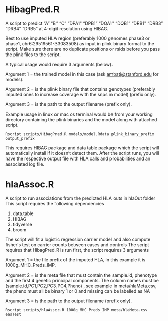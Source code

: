 # HibagPred.R
A script to predict “A”    “B”    “C”    “DPA1" “DPB1” “DQA1" “DQB1” “DRB1" “DRB3” “DRB4" “DRB5” at 4-digit resolution using HIBAG.

Best to use imputed HLA region (preferably 1000 genomes phase3 or phase1, chr6:29519561-33083508) as input in plink binary format to the script. Make sure there are no duplicate positions or rsids before you pass the plink files to the script.

A typical usage would require 3 arguments (below).

Argument 1 = the trained model in this case (ask ambati@stanford.edu for models).

Argument 2 = is the plink binary file that contains genotypes (preferably imputed ones to increase coverage with the snps in model) (prefix only).

Argument 3 = is the path to the output filename (prefix only).

 

Example usage in linux or mac os terminal would be from your working directory containing the plink binaries and the model along with attached script.

```Rscript scripts/HibagPred.R models/model.Rdata plink_binary_prefix output_prefix```

This requires HIBAG package and data table package which the script will automatically install if it doesn’t detect them.
After the script runs, you will have the respective output file with HLA calls and probabilities  and an associated log file.

# hlaAssoc.R
A script to run associations from the predicted HLA outs in hlaOut folder
This script requires the following dependencies
1. data.table
1. HIBAG
1. tidyverse
1. broom

The script will fit a logistic regression carrier model and also compute fisher's test on carrier counts between cases and controls
The script requires that HibagPred.R is run first, the script requires 3 arguments

Argument 1 = the file prefix of the imputed HLA, in this example it is 1000g_MHC_Preds_IMP.

Argument 2 = is the meta file that must contain the  sample.id, phenotype and the first 4 genetic prinicipal components. The column names must be (sample.id,PC1,PC2,PC3,PC4,Pheno) , see example in meta/hlaMeta.csv, 
the pheno must all be binary 1 or 0 and missing can be labelled as NA

Argument 3 = is the path to the output filename (prefix only).

```Rscript scripts/hlaAssoc.R 1000g_MHC_Preds_IMP meta/hlaMeta.csv easTest```

